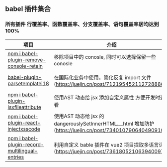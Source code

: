 ## babel 插件集合

### 所有插件 行覆盖率、函数覆盖率、分支覆盖率、语句覆盖率居均达到100%
| 项目                                                   | 介绍                                       | 使用                                       | License                                       |
| ------------------------------------------------------ | ------------------------------------------ |  ------------------------------------------ |------------------------------------------ |
| [npm i babel-plugin-remove-console-retain](https://github.com/webgzh907247189/babel-plugin/blob/master/packages/babel-plugin-remove-console-retain)                     | 移除项目中的 conosle, 同时可以选择保留一些 conosle                         |   npm i babel-plugin-remove-console-retain     | MIT     |
| [babel-plugin-parsetemplatei18](https://github.com/webgzh907247189/babel-plugin/tree/master/packages/babel-plugin-parsetemplatei18)             |  在国际化业务中使用，简化反复 import 文件 (https://juejin.cn/post/7121954521127288868)        |  npm i babel-plugin-parsetemplatei18    | MIT     |
| [npm i babel-plugin-jsxfileattribute](https://github.com/webgzh907247189/babel-plugin/blob/master/packages/babel-plugin-jsxFileAttribute)                     | 使用AST 动态给 jsx 添加自定义属性 方便开发时查看                         |   npm i babel-plugin-jsxfileattribute    | MIT     |
| [npm i babel-plugin-react-injectxsscode](https://github.com/webgzh907247189/babel-plugin/blob/master/packages/babel-plugin-react-jsxInjectXssCode)                     |  使用AST 动态给 jsx 的 dangerouslySetInnerHTML.__html 增加防护(https://juejin.cn/post/7340107906404909106)                         |   npm i babel-plugin-react-injectxsscode     | MIT     |   npm i babel-plugin-record-multilingual-entries   | MIT     |
| [npm i babel-plugin-record-multilingual-entries](https://github.com/webgzh907247189/babel-plugin/tree/master/packages/babel-plugin-record-multilingual-entries)                     |  利用自定义 bable 插件在 vue2 项目提取多语言词条(https://juejin.cn/post/7361805210639400972)                         |   npm i babel-plugin-record-multilingual-entries     | MIT     |


